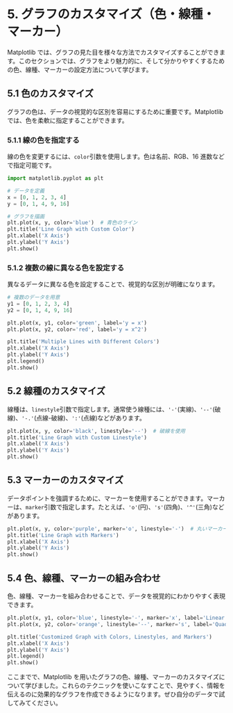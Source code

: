 # 5. グラフのカスタマイズ（色・線種・マーカー）

Matplotlib では、グラフの見た目を様々な方法でカスタマイズすることができます。このセクションでは、グラフをより魅力的に、そして分かりやすくするための色、線種、マーカーの設定方法について学びます。

## 5.1 色のカスタマイズ

グラフの色は、データの視覚的な区別を容易にするために重要です。Matplotlib では、色を柔軟に指定することができます。

### 5.1.1 線の色を指定する

線の色を変更するには、`color`引数を使用します。色は名前、RGB、16 進数などで指定可能です。

```python
import matplotlib.pyplot as plt

# データを定義
x = [0, 1, 2, 3, 4]
y = [0, 1, 4, 9, 16]

# グラフを描画
plt.plot(x, y, color='blue')  # 青色のライン
plt.title('Line Graph with Custom Color')
plt.xlabel('X Axis')
plt.ylabel('Y Axis')
plt.show()
```

### 5.1.2 複数の線に異なる色を設定する

異なるデータに異なる色を設定することで、視覚的な区別が明確になります。

```python
# 複数のデータを用意
y1 = [0, 1, 2, 3, 4]
y2 = [0, 1, 4, 9, 16]

plt.plot(x, y1, color='green', label='y = x')
plt.plot(x, y2, color='red', label='y = x^2')

plt.title('Multiple Lines with Different Colors')
plt.xlabel('X Axis')
plt.ylabel('Y Axis')
plt.legend()
plt.show()
```

## 5.2 線種のカスタマイズ

線種は、`linestyle`引数で指定します。通常使う線種には、`'-'`(実線)、`'--'`(破線)、`'-.'`(点線-破線)、`':'`(点線)などがあります。

```python
plt.plot(x, y, color='black', linestyle='--')  # 破線を使用
plt.title('Line Graph with Custom Linestyle')
plt.xlabel('X Axis')
plt.ylabel('Y Axis')
plt.show()
```

## 5.3 マーカーのカスタマイズ

データポイントを強調するために、マーカーを使用することができます。マーカーは、`marker`引数で指定します。たとえば、`'o'`(円)、`'s'`(四角)、`'^'`(三角)などがあります。

```python
plt.plot(x, y, color='purple', marker='o', linestyle='-')  # 丸いマーカーを使用
plt.title('Line Graph with Markers')
plt.xlabel('X Axis')
plt.ylabel('Y Axis')
plt.show()
```

## 5.4 色、線種、マーカーの組み合わせ

色、線種、マーカーを組み合わせることで、データを視覚的にわかりやすく表現できます。

```python
plt.plot(x, y1, color='blue', linestyle='-', marker='x', label='Linear')
plt.plot(x, y2, color='orange', linestyle='--', marker='s', label='Quadratic')

plt.title('Customized Graph with Colors, Linestyles, and Markers')
plt.xlabel('X Axis')
plt.ylabel('Y Axis')
plt.legend()
plt.show()
```

ここまでで、Matplotlib を用いたグラフの色、線種、マーカーのカスタマイズについて学びました。これらのテクニックを使いこなすことで、見やすく、情報を伝えるのに効果的なグラフを作成できるようになります。ぜひ自分のデータで試してみてください。
